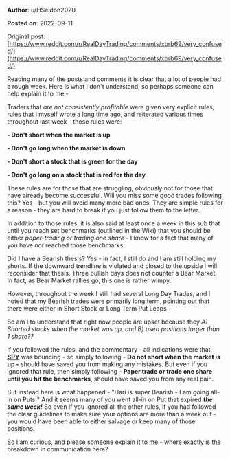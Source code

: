 **Author**: u/HSeldon2020

**Posted on**: 2022-09-11

Original post: [https://www.reddit.com/r/RealDayTrading/comments/xbrb69/very_confused/](https://www.reddit.com/r/RealDayTrading/comments/xbrb69/very_confused/)

Reading many of the posts and comments it is clear that a lot of people had a rough week.  Here is what I don't understand, so perhaps someone can help explain it to me - 

Traders that *are not consistently profitable* were given very explicit rules, rules that I myself wrote a long time ago, and reiterated various times throughout last week - those rules were:

**- Don't short when the market is up**

**- Don't go long when the market is down**

**- Don't short a stock that is green for the day**

**- Don't go long on a stock that is red for the day**

These rules are for those that are struggling, obviously not for those that have already become successful.  Will you miss some good trades following this? Yes - but you will avoid many more bad ones.  They are simple rules for a reason - they are hard to break if you just follow them to the letter.  

In addition to those rules, it is also said at least once a week in this sub that until you reach set benchmarks (outlined in the Wiki) that you should be either *paper-trading or trading one share -* I know for a fact that many of you have *not* reached those benchmarks.

Did I have a Bearish thesis? Yes - in fact, I still do and I am still holding my shorts. If the downward trendline is violated and closed to the upside I will reconsider that thesis. Three bullish days does not counter a Bear Market.  In fact, as Bear Market rallies go, this one is rather wimpy.

However, throughout the week I still had several Long Day Trades, and I noted that my Bearish trades were primarily long term, pointing out that there were either in Short Stock or Long Term Put Leaps - 

So am I to understand that right now people are upset because they *A) Shorted stocks when the market was up, and B) used positions larger than 1 share??* 

If you followed the rules, and the commentary - all indications were that [**SPY**](https://app.oneoption.com/option-stalker/chart/SPY) was bouncing - so simply following - **Do not short when the market is up -** should have saved you from making any mistakes.  But even if you ignored that rule, then simply following - **Paper trade or trade one share until you hit the benchmarks**, should have saved you from any real pain.  

But instead here is what happened - "Hari is super Bearish - I am going all-in on Puts!"  And it seems many of you went all-in on Put that expired ***the same week!*** So even if you ignored all the other rules, if you had followed the clear guidelines to make sure your options are more than a week out - you would have been able to either salvage or keep many of those positions.

So I am curious, and please someone explain it to me - where exactly is the breakdown in communication here?